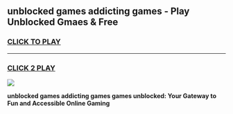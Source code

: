 
## unblocked games addicting games - Play Unblocked Gmaes & Free
<h3>
<a href="https://premium.freeplayer.one?title=unblocked_games_addicting_games&ref=20F">CLICK TO PLAY</a></h3>
<hr>

<h3>
<a href="https://premium.freeplayer.one?title=unblocked_games_addicting_games&ref=20F">CLICK 2 PLAY</a>
  
</h3>

<a href="https://premium.freeplayer.one?title=unblocked_games_addicting_games&ref=20F/"><img src="https://clearcache.store/games.png"></a>


**unblocked games addicting games games unblocked: Your Gateway to Fun and Accessible Online Gaming**
